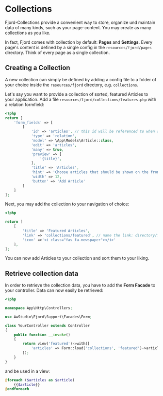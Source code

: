 # Collections

Fjord-Collections provide a convenient way to store, organize und maintain data of many kinds, such as your page-content. You may create as many collections as you like.

In fact, Fjord comes with collection by default: **Pages** and **Settings**. Every page's content is defined by a single config in the `resources/fjord/pages` directory. Think of every page as a single collection.

## Creating a Collection

A new collection can simply be defined by adding a config file to a folder of your choice inside the `resources/fjord` directory, e.g. `collections`.

Let's say you want to provide a collection of sorted, featured Articles to your application.
Add a file `resources/fjord/collections/features.php` with a relation formfield:

```php
<?php
return [
    'form_fields' => [
        [
            'id' => 'articles', // this id will be referenced to when retrieving your collection data
            'type' => 'relation',
            'model' => \App\Models\Article::class,
            'edit' => 'articles',
            'many' => true,
            'preview' => [
                '{title}',
            ],
            'title' => 'Articles',
            'hint' => 'Choose articles that should be shown on the front Page.',
            'width' => 12,
            'button' => 'Add Article'
        ]
    ]
];
```

Next, you may add the collection to your navigation of choice:

```php
<?php

return [
    [
        'title' => 'Featured Articles',
        'link' => 'collections/featured', // name the link: directory/file
        'icon' =>'<i class="fas fa-newspaper"></i>'
    ],
];
```

You can now add Articles to your collection and sort them to your liking.

## Retrieve collection data

In order to retrieve the collection data, you have to add the **Form Facade** to your controller.
Data can now easily be retrieved:

```php
<?php

namespace App\Http\Controllers;

use AwStudio\Fjord\Support\Facades\Form;

class YourController extends Controller
{
    public function __invoke()
    {
        return view('featured')->with([
            'articles' => Form::load('collections', 'featured')->articles
        ]);
    }
}
```

and be used in a view:

```php
@foreach ($articles as $article)
    {{$article}}
@endforeach
```

